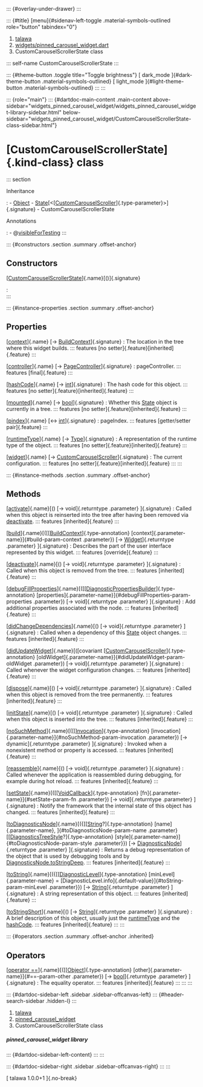 ::: {#overlay-under-drawer}
:::

::: {#title}
[menu]{#sidenav-left-toggle .material-symbols-outlined role="button"
tabindex="0"}

1.  [talawa](../index.html)
2.  [widgets/pinned_carousel_widget.dart](../widgets_pinned_carousel_widget/)
3.  CustomCarouselScrollerState class

::: self-name
CustomCarouselScrollerState
:::

::: {#theme-button .toggle title="Toggle brightness"}
[ dark_mode ]{#dark-theme-button .material-symbols-outlined} [
light_mode ]{#light-theme-button .material-symbols-outlined}
:::
:::

::: {role="main"}
::: {#dartdoc-main-content .main-content above-sidebar="widgets_pinned_carousel_widget/widgets_pinned_carousel_widget-library-sidebar.html" below-sidebar="widgets_pinned_carousel_widget/CustomCarouselScrollerState-class-sidebar.html"}
<div>

# [CustomCarouselScrollerState]{.kind-class} class

</div>

::: section

Inheritance

:   -   [Object](https://api.flutter.dev/flutter/dart-core/Object-class.html)
    -   [State](https://api.flutter.dev/flutter/widgets/State-class.html)[\<[[CustomCarouselScroller](../widgets_pinned_carousel_widget/CustomCarouselScroller-class.html)]{.type-parameter}\>]{.signature}
    -   CustomCarouselScrollerState

Annotations

:   -   @[visibleForTesting](https://api.flutter.dev/flutter/cupertino/visibleForTesting-constant.html)
:::

::: {#constructors .section .summary .offset-anchor}
## Constructors

[[CustomCarouselScrollerState](../widgets_pinned_carousel_widget/CustomCarouselScrollerState/CustomCarouselScrollerState.html)]{.name}[()]{.signature}

:   
:::

::: {#instance-properties .section .summary .offset-anchor}
## Properties

[[context](https://api.flutter.dev/flutter/widgets/State/context.html)]{.name} [→ [BuildContext](https://api.flutter.dev/flutter/widgets/BuildContext-class.html)]{.signature}
:   The location in the tree where this widget builds.
    ::: features
    [no setter]{.feature}[inherited]{.feature}
    :::

[[controller](../widgets_pinned_carousel_widget/CustomCarouselScrollerState/controller.html)]{.name} [→ [PageController](https://api.flutter.dev/flutter/widgets/PageController-class.html)]{.signature}
:   pageController.
    ::: features
    [final]{.feature}
    :::

[[hashCode](https://api.flutter.dev/flutter/dart-core/Object/hashCode.html)]{.name} [→ [int](https://api.flutter.dev/flutter/dart-core/int-class.html)]{.signature}
:   The hash code for this object.
    ::: features
    [no setter]{.feature}[inherited]{.feature}
    :::

[[mounted](https://api.flutter.dev/flutter/widgets/State/mounted.html)]{.name} [→ [bool](https://api.flutter.dev/flutter/dart-core/bool-class.html)]{.signature}
:   Whether this
    [State](https://api.flutter.dev/flutter/widgets/State-class.html)
    object is currently in a tree.
    ::: features
    [no setter]{.feature}[inherited]{.feature}
    :::

[[pindex](../widgets_pinned_carousel_widget/CustomCarouselScrollerState/pindex.html)]{.name} [↔ [int](https://api.flutter.dev/flutter/dart-core/int-class.html)]{.signature}
:   pageIndex.
    ::: features
    [getter/setter pair]{.feature}
    :::

[[runtimeType](https://api.flutter.dev/flutter/dart-core/Object/runtimeType.html)]{.name} [→ [Type](https://api.flutter.dev/flutter/dart-core/Type-class.html)]{.signature}
:   A representation of the runtime type of the object.
    ::: features
    [no setter]{.feature}[inherited]{.feature}
    :::

[[widget](https://api.flutter.dev/flutter/widgets/State/widget.html)]{.name} [→ [CustomCarouselScroller](../widgets_pinned_carousel_widget/CustomCarouselScroller-class.html)]{.signature}
:   The current configuration.
    ::: features
    [no setter]{.feature}[inherited]{.feature}
    :::
:::

::: {#instance-methods .section .summary .offset-anchor}
## Methods

[[activate](https://api.flutter.dev/flutter/widgets/State/activate.html)]{.name}[() [→ void]{.returntype .parameter} ]{.signature}
:   Called when this object is reinserted into the tree after having
    been removed via
    [deactivate](https://api.flutter.dev/flutter/widgets/State/deactivate.html).
    ::: features
    [inherited]{.feature}
    :::

[[build](../widgets_pinned_carousel_widget/CustomCarouselScrollerState/build.html)]{.name}[([[[BuildContext](https://api.flutter.dev/flutter/widgets/BuildContext-class.html)]{.type-annotation} [context]{.parameter-name}]{#build-param-context .parameter}) [→ [Widget](https://api.flutter.dev/flutter/widgets/Widget-class.html)]{.returntype .parameter} ]{.signature}
:   Describes the part of the user interface represented by this widget.
    ::: features
    [override]{.feature}
    :::

[[deactivate](https://api.flutter.dev/flutter/widgets/State/deactivate.html)]{.name}[() [→ void]{.returntype .parameter} ]{.signature}
:   Called when this object is removed from the tree.
    ::: features
    [inherited]{.feature}
    :::

[[debugFillProperties](https://api.flutter.dev/flutter/widgets/State/debugFillProperties.html)]{.name}[([[[DiagnosticPropertiesBuilder](https://api.flutter.dev/flutter/foundation/DiagnosticPropertiesBuilder-class.html)]{.type-annotation} [properties]{.parameter-name}]{#debugFillProperties-param-properties .parameter}) [→ void]{.returntype .parameter} ]{.signature}
:   Add additional properties associated with the node.
    ::: features
    [inherited]{.feature}
    :::

[[didChangeDependencies](https://api.flutter.dev/flutter/widgets/State/didChangeDependencies.html)]{.name}[() [→ void]{.returntype .parameter} ]{.signature}
:   Called when a dependency of this
    [State](https://api.flutter.dev/flutter/widgets/State-class.html)
    object changes.
    ::: features
    [inherited]{.feature}
    :::

[[didUpdateWidget](https://api.flutter.dev/flutter/widgets/State/didUpdateWidget.html)]{.name}[([covariant [[CustomCarouselScroller](../widgets_pinned_carousel_widget/CustomCarouselScroller-class.html)]{.type-annotation} [oldWidget]{.parameter-name}]{#didUpdateWidget-param-oldWidget .parameter}) [→ void]{.returntype .parameter} ]{.signature}
:   Called whenever the widget configuration changes.
    ::: features
    [inherited]{.feature}
    :::

[[dispose](https://api.flutter.dev/flutter/widgets/State/dispose.html)]{.name}[() [→ void]{.returntype .parameter} ]{.signature}
:   Called when this object is removed from the tree permanently.
    ::: features
    [inherited]{.feature}
    :::

[[initState](https://api.flutter.dev/flutter/widgets/State/initState.html)]{.name}[() [→ void]{.returntype .parameter} ]{.signature}
:   Called when this object is inserted into the tree.
    ::: features
    [inherited]{.feature}
    :::

[[noSuchMethod](https://api.flutter.dev/flutter/dart-core/Object/noSuchMethod.html)]{.name}[([[[Invocation](https://api.flutter.dev/flutter/dart-core/Invocation-class.html)]{.type-annotation} [invocation]{.parameter-name}]{#noSuchMethod-param-invocation .parameter}) [→ dynamic]{.returntype .parameter} ]{.signature}
:   Invoked when a nonexistent method or property is accessed.
    ::: features
    [inherited]{.feature}
    :::

[[reassemble](https://api.flutter.dev/flutter/widgets/State/reassemble.html)]{.name}[() [→ void]{.returntype .parameter} ]{.signature}
:   Called whenever the application is reassembled during debugging, for
    example during hot reload.
    ::: features
    [inherited]{.feature}
    :::

[[setState](https://api.flutter.dev/flutter/widgets/State/setState.html)]{.name}[([[[VoidCallback](https://api.flutter.dev/flutter/dart-ui/VoidCallback.html)]{.type-annotation} [fn]{.parameter-name}]{#setState-param-fn .parameter}) [→ void]{.returntype .parameter} ]{.signature}
:   Notify the framework that the internal state of this object has
    changed.
    ::: features
    [inherited]{.feature}
    :::

[[toDiagnosticsNode](https://api.flutter.dev/flutter/foundation/Diagnosticable/toDiagnosticsNode.html)]{.name}[({[[[String](https://api.flutter.dev/flutter/dart-core/String-class.html)?]{.type-annotation} [name]{.parameter-name}, ]{#toDiagnosticsNode-param-name .parameter}[[[DiagnosticsTreeStyle](https://api.flutter.dev/flutter/foundation/DiagnosticsTreeStyle.html)?]{.type-annotation} [style]{.parameter-name}]{#toDiagnosticsNode-param-style .parameter}}) [→ [DiagnosticsNode](https://api.flutter.dev/flutter/foundation/DiagnosticsNode-class.html)]{.returntype .parameter} ]{.signature}
:   Returns a debug representation of the object that is used by
    debugging tools and by
    [DiagnosticsNode.toStringDeep](https://api.flutter.dev/flutter/foundation/DiagnosticsNode/toStringDeep.html).
    ::: features
    [inherited]{.feature}
    :::

[[toString](https://api.flutter.dev/flutter/foundation/Diagnosticable/toString.html)]{.name}[({[[[DiagnosticLevel](https://api.flutter.dev/flutter/foundation/DiagnosticLevel.html)]{.type-annotation} [minLevel]{.parameter-name} = [DiagnosticLevel.info]{.default-value}]{#toString-param-minLevel .parameter}}) [→ [String](https://api.flutter.dev/flutter/dart-core/String-class.html)]{.returntype .parameter} ]{.signature}
:   A string representation of this object.
    ::: features
    [inherited]{.feature}
    :::

[[toStringShort](https://api.flutter.dev/flutter/foundation/Diagnosticable/toStringShort.html)]{.name}[() [→ [String](https://api.flutter.dev/flutter/dart-core/String-class.html)]{.returntype .parameter} ]{.signature}
:   A brief description of this object, usually just the
    [runtimeType](https://api.flutter.dev/flutter/dart-core/Object/runtimeType.html)
    and the
    [hashCode](https://api.flutter.dev/flutter/dart-core/Object/hashCode.html).
    ::: features
    [inherited]{.feature}
    :::
:::

::: {#operators .section .summary .offset-anchor .inherited}
## Operators

[[operator ==](https://api.flutter.dev/flutter/dart-core/Object/operator_equals.html)]{.name}[([[[Object](https://api.flutter.dev/flutter/dart-core/Object-class.html)]{.type-annotation} [other]{.parameter-name}]{#==-param-other .parameter}) [→ [bool](https://api.flutter.dev/flutter/dart-core/bool-class.html)]{.returntype .parameter} ]{.signature}
:   The equality operator.
    ::: features
    [inherited]{.feature}
    :::
:::
:::

::: {#dartdoc-sidebar-left .sidebar .sidebar-offcanvas-left}
::: {#header-search-sidebar .hidden-l}
:::

1.  [talawa](../index.html)
2.  [pinned_carousel_widget](../widgets_pinned_carousel_widget/)
3.  CustomCarouselScrollerState class

##### pinned_carousel_widget library

::: {#dartdoc-sidebar-left-content}
:::
:::

::: {#dartdoc-sidebar-right .sidebar .sidebar-offcanvas-right}
:::
:::

[ talawa 1.0.0+1 ]{.no-break}
